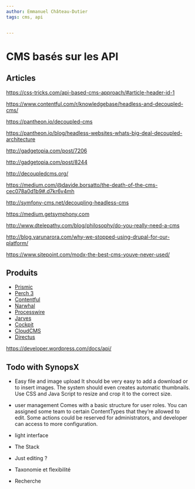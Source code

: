 ```yaml
---
author: Emmanuel Château-Dutier
tags: cms, api


---
```


# CMS basés sur les API


## Articles

https://css-tricks.com/api-based-cms-approach/#article-header-id-1

https://www.contentful.com/r/knowledgebase/headless-and-decoupled-cms/

https://pantheon.io/decoupled-cms

https://pantheon.io/blog/headless-websites-whats-big-deal-decoupled-architecture

http://gadgetopia.com/post/7206

http://gadgetopia.com/post/8244

http://decoupledcms.org/

https://medium.com/@davide.borsatto/the-death-of-the-cms-cec078a0d1b9#.d7kr6v4mh

http://symfony-cms.net/decoupling-headless-cms

https://medium.getsymphony.com

http://www.dtelepathy.com/blog/philosophy/do-you-really-need-a-cms

http://blog.varunarora.com/why-we-stopped-using-drupal-for-our-platform/


https://www.sitepoint.com/modx-the-best-cms-youve-never-used/



## Produits

- [Prismic](https://prismic.io/)
- [Perch 3](https://grabaperch.com/blog/archive/announcing-perch-and-perch-runway-3)
- [Contentful](https://www.contentful.com)
- [Narwhal](http://www.narwhalcms.com)
- [Processwire](https://processwire.com)
- [Jarves](http://jarves.io)
- [Cockpit](https://getcockpit.com)
- [CloudCMS](https://www.cloudcms.com)
- [Directus](http://getdirectus.com)

https://developer.wordpress.com/docs/api/

## Todo with SynopsX

- Easy file and image upload
It should be very easy to add a download or to insert images. The system should even creates automatic thumbnails. Use CSS and Java Script to resize and crop it to the correct size.

- user management
Comes with a basic structure for user roles. You can assigned some team to certain ContentTypes that they’re allowed to edit. Some actions could be reserved for administrators, and developer can access to more configuration.

- light interface

- The Stack

- Just editing ?

- Taxonomie et flexibilité

- Recherche
